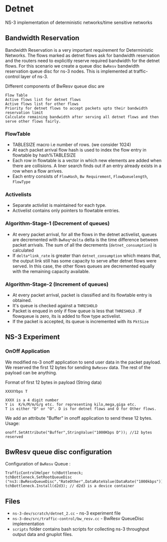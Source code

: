 # Detnet
NS-3 implementation of deterministic networks/time sensitive networks

## Bandwidth Reservation
Bandwidth Reservation is a very important requirement for Deterministic Networks. The flows marked as detnet flows ask for bandwidth reservation and the routers need to explicitly reserve required bandwidth for the detnet flows. For this scenario we create a queue disc `BwResv` bandwidth reservation queue disc for ns-3 nodes. This is implemented at traffic-control layer of ns-3.

Different components of BwResv queue disc are

```
Flow Table
Active flows list for detnet flows
Active flows list for other flows
Priority for detnet flows to accept packets upto their bandwidth reservation limit
Calculate remaining bandwidth after serving all detnet flows and then serve other flows fairly.

```

### FlowTable
* TABLESIZE macro i.e number of rows. (we consider 1024)
* At each packet arrival flow hash is used to index the flow entry in flowtable by hash%TABLESIZE
* Each row in flowtable is a vector in which new elements are added when there are collisions. A liner search finds out if an entry already exists in a row when a flow arrives.
* Each entry consists of `FlowHash`, `Bw Requirement`, `FlowQueuelength`, `FlowType`

### Activelists
* Separate activlist is maintained for each type.
* Activelist contains only pointers to flowtable entries.

### Algorithm-Stage-1 (Decrement of queues)
* At every packet arrival, for all the flows in the detnet activelist, queues are decremented with `BwReq*delta` delta is the time difference between packet arrivals. The sum of all the decrements (`detnet_consumption`) is calculated
* If `delta*link_rate` is greater than `detnet_consumption` which means that, the output link still has some capacity to serve after detnet flows were served. In this case, the other flows queues are decremented equally with the remaining capacity available.

### Algorithm-Stage-2 (Increment of queues)
* At every packet arrival, packet is classified and its flowtable entry is obtained.
* It's queue is checked against a `THRESHOLD`
* Packet is enqued in only if flow queue is less that `THRESHOLD` . If flowqueue is zero, its is added to flow type activelist.
* If the packet is accepted, its queue is incremented with its `PktSize`

## NS-3 Experiment

### OnOff Application
We modified ns-3 onoff application to send user data in the packet payload. We reserved the first 12 bytes for sending `BwResev` data. The rest of the payload can be anything.

Format of first 12 bytes in payload (String data)
```
XXXXYbps T

XXXX is a 4 digit number
Y is  K/k/M/m/G/g etc. for representing kilo,mega,giga etc.
T is either "D" or "O". D is for detnet flows and O for Other flows.

```

We add an attribute "Buffer" in onoff application to send these 12 bytes.
Usage:
```
onoff.SetAttribute("Buffer",StringValue("1000Kbps D")); //12 bytes reserved
```

## BwResv queue disc configuration
Configuration of `BwResv` Queue :
```
TrafficControlHelper tchBottleneck;
tchBottleneck.SetRootQueueDisc ("ns3::BwResvQueueDisc","RateOther",DataRateValue(DataRate("1000kbps")),"RateDetnet",DataRateValue(DataRate("10000kbps")));
tchBottleneck.Install(d2d3); // d2d3 is a device container
```
## Files
* `ns-3-dev/scratch/detnet_2.cc` - ns-3 experiment file
* `ns-3-dev/src/traffic-control/bw_resv.cc` - BwResv QueueDisc implementation
* `scripts` folder contains bash scripts for collecting ns-3 throughput output data and gnuplot files.
